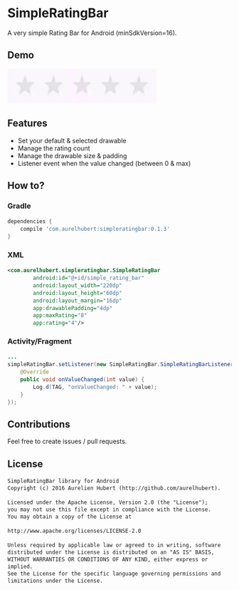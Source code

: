 
# SimpleRatingBar
A very simple Rating Bar for Android (minSdkVersion=16).

## Demo
<img src="https://raw.githubusercontent.com/aurelhubert/simpleratingbar/master/demo.gif" width="335" height="78" />

## Features
* Set your default & selected drawable
* Manage the rating count
* Manage the drawable size & padding
* Listener event when the value changed (between 0 & max)

## How to?

### Gradle
```groovy
dependencies {
    compile 'com.aurelhubert:simpleratingbar:0.1.3'
}
```
### XML
```xml
<com.aurelhubert.simpleratingbar.SimpleRatingBar
        android:id="@+id/simple_rating_bar"
        android:layout_width="220dp"
        android:layout_height="60dp"
        android:layout_margin="16dp"
        app:drawablePadding="4dp"
        app:maxRating="8"
        app:rating="4"/>
```

### Activity/Fragment
```java
...
simpleRatingBar.setListener(new SimpleRatingBar.SimpleRatingBarListener() {
	@Override
	public void onValueChanged(int value) {
		Log.d(TAG, "onValueChanged: " + value);
	}
});

```

## Contributions
Feel free to create issues / pull requests.

## License
```
SimpleRatingBar library for Android
Copyright (c) 2016 Aurelien Hubert (http://github.com/aurelhubert).

Licensed under the Apache License, Version 2.0 (the "License");
you may not use this file except in compliance with the License.
You may obtain a copy of the License at

http://www.apache.org/licenses/LICENSE-2.0

Unless required by applicable law or agreed to in writing, software
distributed under the License is distributed on an "AS IS" BASIS,
WITHOUT WARRANTIES OR CONDITIONS OF ANY KIND, either express or implied.
See the License for the specific language governing permissions and
limitations under the License.
```
